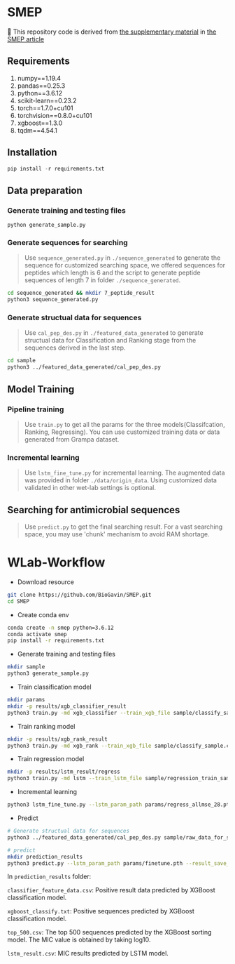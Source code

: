 # SMEP

🔗 This repository code is derived from [the supplementary material](https://static-content.springer.com/esm/art%3A10.1038%2Fs41551-022-00991-2/MediaObjects/41551_2022_991_MOESM5_ESM.zip) in [the SMEP article](https://www.nature.com/articles/s41551-022-00991-2)

## Requirements

1. numpy==1.19.4  
1. pandas==0.25.3  
1. python==3.6.12  
1. scikit-learn==0.23.2  
1. torch==1.7.0+cu101  
1. torchvision==0.8.0+cu101  
1. xgboost==1.3.0  
1. tqdm==4.54.1  

## Installation

```python
pip install -r requirements.txt
```

## Data preparation

### Generate training and testing files

```
python generate_sample.py
```

### Generate sequences for searching  

> Use ```sequence_generated.py``` in ```./sequence_generated``` to generate the sequence for customized searching space, we offered sequences for peptides which length is 6 and the script to generate peptide sequences of length 7 in folder ```./sequence_generated```.

```bash
cd sequence_generated && mkdir 7_peptide_result
python3 sequence_generated.py
```

### Generate structual data for sequences  

> Use ```cal_pep_des.py``` in ```./featured_data_generated``` to generate structual data for Classification and Ranking stage from the sequences derived in the last step.

```bash
cd sample
python3 ../featured_data_generated/cal_pep_des.py
```

## Model Training

### Pipeline training

> Use ```train.py``` to get all the params for the three models(Classifcation, Ranking, Regressing). You can use customized training data or data generated from Grampa dataset.

### Incremental learning

> Use ```lstm_fine_tune.py``` for incremental learning. The augmented data was provided in folder ```./data/origin_data```. Using customized data validated in other wet-lab settings is optional.

## Searching for antimicrobial sequences

> Use ```predict.py``` to get the final searching result. For a vast searching space, you may use 'chunk' mechanism to avoid RAM shortage.



# WLab-Workflow

- Download resource

```bash
git clone https://github.com/BioGavin/SMEP.git
cd SMEP
```

- Create conda env

```bash
conda create -n smep python=3.6.12
conda activate smep
pip install -r requirements.txt
```

- Generate training and testing files

```bash
mkdir sample
python3 generate_sample.py
```

- Train classification model

```bash
mkdir params
mkdir -p results/xgb_classifier_result
python3 train.py -md xgb_classifier --train_xgb_file sample/classify_sample.csv --test_xgb_file sample/classify_sample.csv > results/xgb_classifier_result/xgb_classifier_train.log
```

- Train ranking model

```bash
mkdir -p results/xgb_rank_result
python3 train.py -md xgb_rank --train_xgb_file sample/classify_sample.csv --test_xgb_file sample/classify_sample.csv > results/xgb_rank_result/xgb_rank_train.log
```

- Train regression model

```bash
mkdir -p results/lstm_result/regress
python3 train.py -md lstm --train_lstm_file sample/regression_train_sample.csv --test_lstm_file sample/regression_test_sample.csv > results/lstm_result/lstm_result_train.log
```

- Incremental learning

```bash
python3 lstm_fine_tune.py --lstm_param_path params/regress_allmse_28.pth --train_file_path data/origin_data/new_data_67.csv --save_parm_path params/finetune.pth
```

- Predict

```bash
# Generate structual data for sequences
python3 ../featured_data_generated/cal_pep_des.py sample/raw_data_for_search.csv sample/featured_data_for_search.csv

# predict
mkdir prediction_results
python3 predict.py --lstm_param_path params/finetune.pth --result_save_path prediction_results --train_xgb_file sample/xgb_train_sample.csv --test_xgb_file sample/xgb_test_sample.csv --predict_xgb_classifier_file sample/featured_data_for_search.csv --save_xgb_classify_result True > prediction_results/predict.log
```

In `prediction_results` folder:

`classifier_feature_data.csv`: Positive result data predicted by XGBoost classification model.

`xgboost_classify.txt`: Positive sequences predicted by XGBoost classification model.

`top_500.csv`: The top 500 sequences predicted by the XGBoost sorting model. The MIC value is obtained by taking log10.

`lstm_result.csv`: MIC results predicted by LSTM model.

